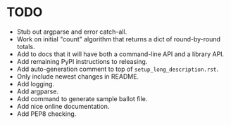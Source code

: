 TODO
====

* Stub out argparse and error catch-all.
* Work on initial "count" algorithm that returns a dict of round-by-round
  totals.
* Add to docs that it will have both a command-line API and a
  library API.
* Add remaining PyPI instructions to releasing.
* Add auto-generation comment to top of `setup_long_description.rst`.
* Only include newest changes in README.
* Add logging.
* Add argparse.
* Add command to generate sample ballot file.
* Add nice online documentation.
* Add PEP8 checking.
